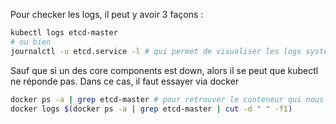 Pour checker les logs, il peut y avoir 3 façons :
```sh
kubectl logs etcd-master
# ou bien
journalctl -u etcd.service -l # qui permet de visualiser les logs systemd => nécessaire notamment quand kube a été instal à la mano
```
Sauf que si un des core components est down, alors il se peut que kubectl ne réponde pas. Dans ce cas, il faut essayer via docker
```sh
docker ps -a | grep etcd-master # pour retrouver le conteneur qui nous intéresse
docker logs $(docker ps -a | grep etcd-master | cut -d " " -f1)
```
